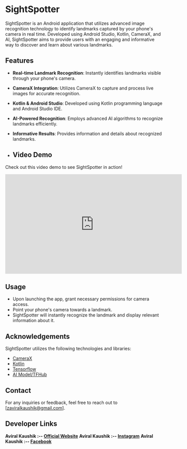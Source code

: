 # SightSpotter

SightSpotter is an Android application that utilizes advanced image recognition technology to identify landmarks captured by your phone's camera in real time. Developed using Android Studio, Kotlin, CameraX, and AI, SightSpotter aims to provide users with an engaging and informative way to discover and learn about various landmarks.

## Features

- **Real-time Landmark Recognition**: Instantly identifies landmarks visible through your phone's camera.
- **CameraX Integration**: Utilizes CameraX to capture and process live images for accurate recognition.
- **Kotlin & Android Studio**: Developed using Kotlin programming language and Android Studio IDE.
- **AI-Powered Recognition**: Employs advanced AI algorithms to recognize landmarks efficiently.
- **Informative Results**: Provides information and details about recognized landmarks.

- ## Video Demo

Check out this video demo to see SightSpotter in action!

<iframe width="560" height="315" src="https://github.com/Aviral-Kaushik/SightSpotter/blob/main/video/SightSpotter.mp4" frameborder="0" allowfullscreen></iframe>


## Usage

- Upon launching the app, grant necessary permissions for camera access.
- Point your phone's camera towards a landmark.
- SightSpotter will instantly recognize the landmark and display relevant information about it.

## Acknowledgements

SightSpotter utilizes the following technologies and libraries:

- [CameraX](https://developer.android.com/training/camerax)
- [Kotlin](https://kotlinlang.org/)
- [Tensorflow](https://www.tensorflow.org/)
- [AI Model/TFHub](https://www.kaggle.com/models?tfhub-redirect=true)

## Contact

For any inquiries or feedback, feel free to reach out to [zaviralkaushik@gmail.com].

## Developer Links

**Aviral Kaushik :-- [Official Website](http://aviralkaushik.epizy.com/)**
**Aviral Kaushik :-- [Instagram](https://www.instagram.com/aviral_3101/)**
**Aviral Kaushik :-- [Facebook](https://www.facebook.com/aviral.kaushik.16)**
